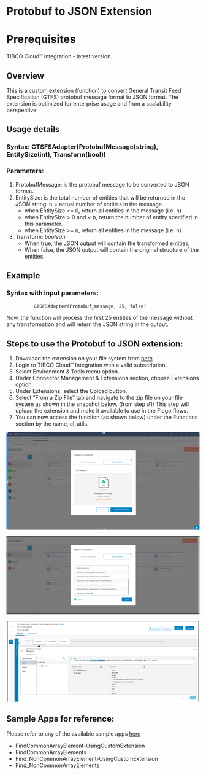 # Protobuf to JSON Extension

# Prerequisites
TIBCO Cloud™ Integration - latest version.

## Overview
This is a custom extension (function) to convert General Transit Feed Specification (GTFS) protobuf message format to JSON format. The extension is optimized for enterprise usage and from a scalability perspective. 

## Usage details
### Syntax: GTSFSAdapter(ProtobufMessage(string), EntitySize(int), Transform(bool))
### Parameters:
  1. ProtobufMessage: is the protobuf message to be converted to JSON format.
  2. EntitySize: is the total number of entities that will be returned in the JSON string. n = actual number of entities in the message.
     * when EntitySize <= 0, return all entities in the message (i.e. n)
     * when EntitySize > 0 and < n, return the number of entity specified in this parameter.
     * when EntitySize >= n, return all entities in the message (i.e. n)
  3. Transform: _boolean_
      * When true, the JSON output will contain the transformed entities.
      * When false, the JSON output will contain the original structure of the entities.

## Example
### Syntax with input parameters: 
              GTSFSAdapter(Protobuf_message, 25, false)
Now, the function will process the first 25 entities of the message without any transformation and will return the JSON string in the output.

## Steps to use the Protobuf to JSON extension:
1. Download the extension on your file system from [here](https://github.com/TIBCOSoftware/tci-flogo/blob/master/samples/extensions/Protobuf_To_JSON/cl_utils_2.0.zip)
2. Login to TIBCO Cloud™ Integration with a valid subscription. 
3. Select Environment & Tools menu option.
4. Under Connector Management & Extensions section, choose Extensions option. 
5. Under Extensions, select the Upload button. 
6. Select “From a Zip File” tab and navigate to the zip file on your file system as shown in the snapshot below. (from step #1) This step will upload the extension and make it available to use in the Flogo flows. 
7. You can now access the function (as shown below) under the Functions section by the name, cl_utils.

![Select the extension](images/1.png)

![Upload & Compile the extension](images/2.png)

![Usage of the coversion function](images/3.png)

## Sample Apps for reference:

Please refer to any of the available sample apps [here](https://github.com/TIBCOSoftware/tci-flogo/tree/master/samples/app-dev/Array-Operations)
* FindCommonArrayElement-UsingCustomExtension
* FindCommonArrayElements
* Find_NonCommonArrayElement-UsingCustomExtension
* Find_NonCommonArrayElements
